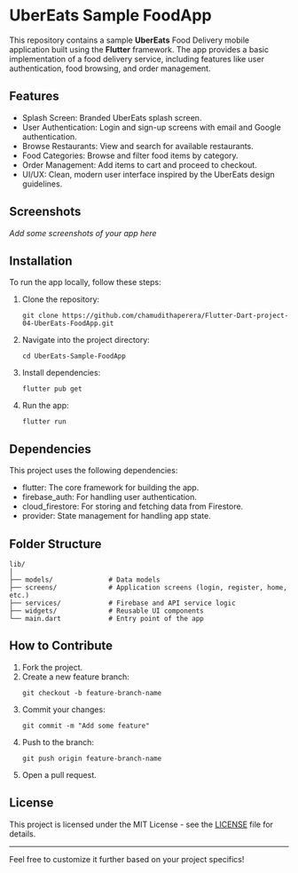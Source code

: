 # UberEats Sample FoodApp

This repository contains a sample **UberEats** Food Delivery mobile application built using the **Flutter** framework. The app provides a basic implementation of a food delivery service, including features like user authentication, food browsing, and order management.

## Features

- Splash Screen: Branded UberEats splash screen.
- User Authentication: Login and sign-up screens with email and Google authentication.
- Browse Restaurants: View and search for available restaurants.
- Food Categories: Browse and filter food items by category.
- Order Management: Add items to cart and proceed to checkout.
- UI/UX: Clean, modern user interface inspired by the UberEats design guidelines.

## Screenshots

_Add some screenshots of your app here_

## Installation

To run the app locally, follow these steps:

1. Clone the repository:
    ```
    git clone https://github.com/chamudithaperera/Flutter-Dart-project-04-UberEats-FoodApp.git
    ```
2. Navigate into the project directory:
    ```
    cd UberEats-Sample-FoodApp
    ```
3. Install dependencies:
    ```
    flutter pub get
    ```
4. Run the app:
    ```
    flutter run
    ```

## Dependencies

This project uses the following dependencies:

- flutter: The core framework for building the app.
- firebase_auth: For handling user authentication.
- cloud_firestore: For storing and fetching data from Firestore.
- provider: State management for handling app state.

## Folder Structure

```
lib/
│
├── models/              # Data models
├── screens/             # Application screens (login, register, home, etc.)
├── services/            # Firebase and API service logic
├── widgets/             # Reusable UI components
└── main.dart            # Entry point of the app
```

## How to Contribute

1. Fork the project.
2. Create a new feature branch:
    ```
    git checkout -b feature-branch-name
    ```
3. Commit your changes:
    ```
    git commit -m "Add some feature"
    ```
4. Push to the branch:
    ```
    git push origin feature-branch-name
    ```
5. Open a pull request.

## License

This project is licensed under the MIT License - see the [LICENSE](LICENSE) file for details.

---

Feel free to customize it further based on your project specifics!

